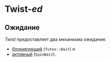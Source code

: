 # Twist-_ed_

## Ожидание

_Twist_ предоставляет два механизма ожидания:
- [блокирующий](wait/futex.md) (`futex::Wait`) и
- [активный](wait/spin.md) (`SpinWait`).
